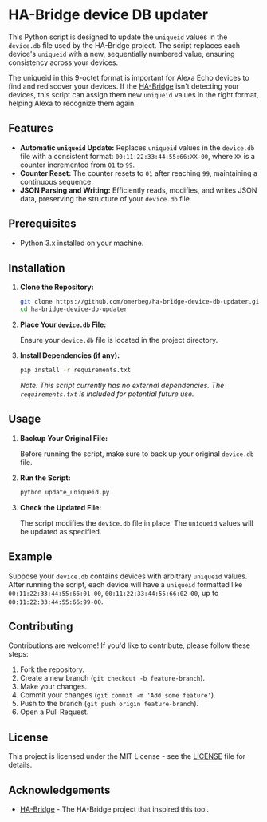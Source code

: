# HA-Bridge device DB updater

This Python script is designed to update the `uniqueid` values in the `device.db` file used by the HA-Bridge project. 
The script replaces each device's `uniqueid` with a new, sequentially numbered value, ensuring consistency across your devices.

The uniqueid in this 9-octet format is important for Alexa Echo devices to find and rediscover your devices. If the [HA-Bridge](https://github.com/bwssytems/ha-bridge) isn't detecting your devices, this script can assign them new `uniqueid` values in the right format, helping Alexa to recognize them again.

## Features

- **Automatic `uniqueid` Update:** Replaces `uniqueid` values in the `device.db` file with a consistent format: `00:11:22:33:44:55:66:XX-00`, where `XX` is a counter incremented from `01` to `99`.
- **Counter Reset:** The counter resets to `01` after reaching `99`, maintaining a continuous sequence.
- **JSON Parsing and Writing:** Efficiently reads, modifies, and writes JSON data, preserving the structure of your `device.db` file.

## Prerequisites

- Python 3.x installed on your machine.

## Installation

1. **Clone the Repository:**

    ```bash
    git clone https://github.com/omerbeg/ha-bridge-device-db-updater.git
    cd ha-bridge-device-db-updater
    ```

2. **Place Your `device.db` File:**
   
   Ensure your `device.db` file is located in the project directory.

3. **Install Dependencies (if any):**

    ```bash
    pip install -r requirements.txt
    ```

    *Note: This script currently has no external dependencies. The `requirements.txt` is included for potential future use.*

## Usage

1. **Backup Your Original File:**

   Before running the script, make sure to back up your original `device.db` file.

2. **Run the Script:**

    ```bash
    python update_uniqueid.py
    ```

3. **Check the Updated File:**

   The script modifies the `device.db` file in place. The `uniqueid` values will be updated as specified.

## Example

Suppose your `device.db` contains devices with arbitrary `uniqueid` values. After running the script, each device will have a `uniqueid` formatted like `00:11:22:33:44:55:66:01-00`, `00:11:22:33:44:55:66:02-00`, up to `00:11:22:33:44:55:66:99-00`.

## Contributing

Contributions are welcome! If you'd like to contribute, please follow these steps:

1. Fork the repository.
2. Create a new branch (`git checkout -b feature-branch`).
3. Make your changes.
4. Commit your changes (`git commit -m 'Add some feature'`).
5. Push to the branch (`git push origin feature-branch`).
6. Open a Pull Request.

## License

This project is licensed under the MIT License - see the [LICENSE](LICENSE) file for details.

## Acknowledgements

- [HA-Bridge](https://github.com/bwssytems/ha-bridge) - The HA-Bridge project that inspired this tool.

